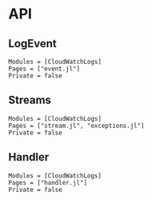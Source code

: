 # API

## LogEvent

```@autodocs
Modules = [CloudWatchLogs]
Pages = ["event.jl"]
Private = false
```

## Streams

```@autodocs
Modules = [CloudWatchLogs]
Pages = ["stream.jl", "exceptions.jl"]
Private = false
```

## Handler

```@autodocs
Modules = [CloudWatchLogs]
Pages = ["handler.jl"]
Private = false
```
